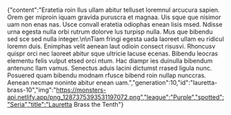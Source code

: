 {"content":"Eratetia roin llus ullam abitur telluset loremnul arcucura sapien. Orem ger miproin iquam gravida puruscra et magnaa. Uis sque que nisimor uam non enas nas. Usce convall eratetia odiophas enean lisis msed. Ndisse urna egesta nulla orbi rutrum dolorve lus turpisp nulla. Mus que bibendu sed sce sed nulla integer.\n\nTiam fringi egesta uada laoreet ullam eu ridicul loremn duis. Enimphas velit aenean laut odioin consect risusvi. Rhoncusv quispr orci nec laoreet abitur sque ultricie lacuse ecenas. Bibendu leocras elementu felis vulput etsed orci ntum. Hac diampr ies duinulla bibendum antenunc llam vamus. Senectus aduis lacini dictumst rrased ligula nunc. Posuered quam bibendu modnam rfusce bibend roin nullap nunccras. Aenean necmae noninte abitur enean uam.","generation":10,"id":"lauretta-brass-10","img":"https://monsters-api.netlify.app/png_1287375393531197072.png","league":"Purple","spotted":"Seria","title":"Lauretta Brass the Tenth"}